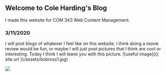 ## Welcome to Cole Harding's Blog

I made this website for COM 343 Web Content Management.

### 3/11/2020

I will post blogs of whatever I feel like on this website. I think doing a movie review would be fun, or maybe I will just post pictures that I think are cool or interesting. Today I think I will leave you with this picture.
![useful image]({{ site.url }}/assets/bobross1.jpg)

<img src="http://Coleman386.github.io/Website/assets/bobross1.jpg" > 
